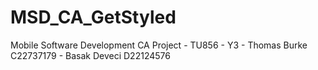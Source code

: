 # MSD_CA_GetStyled
Mobile Software Development CA Project - TU856 - Y3  - Thomas Burke C22737179 - Basak Deveci D22124576
